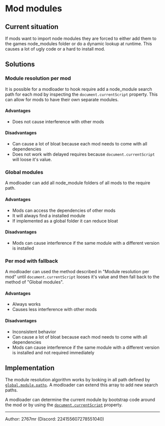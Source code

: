 # Mod modules

## Current situation

If mods want to import node modules they are forced to either add them to the games node_modules folder or do a dynamic lookup at runtime. This causes a lot of ugly code or a hard to install mod.

## Solutions

### Module resolution per mod

It is possible for a modloader to hook require add a node_module search path for each mod by inspecting the `document.currentScript` property. This can allow for mods to have their own separate modules.

#### Advantages

* Does not cause interference with other mods

#### Disadvantages

* Can cause a lot of bloat because each mod needs to come with all dependencies
* Does not work with delayed requires because `document.currentScript` will loose it's value.

### Global modules

A modloader can add all node_module folders of all mods to the require path.

#### Advantages

* Mods can access the dependencies of other mods
* It will always find a installed module
* If implemented as a global folder it can reduce bloat

#### Disadvantages

* Mods can cause interference if the same module with a different version is installed

### Per mod with fallback

A modloader can used the method described in "Module resolution per mod" until `document.currentScript` looses it's value and then fall back to the method of "Global modules".

#### Advantages

* Always works
* Causes less interference with other mods

#### Disadvantages

* Inconsistent behavior
* Can cause a lot of bloat because each mod needs to come with all dependencies
* Mods can cause interference if the same module with a different version is installed and not required immediately


## Implementation

The module resolution algorithm works by looking in all path defined by [`global.module.paths`](https://nodejs.org/api/modules.html#modules_module_paths). A modloader can extend this array to add new search paths.

A modloader can determine the current module by bootstrap code around the mod or by using the [`document.currentScript`](https://developer.mozilla.org/en-US/docs/Web/API/Document/currentScript) property.

---

Author: 2767mr (Discord: 224155607278551040)